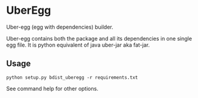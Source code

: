 # UberEgg

Uber-egg (egg with dependencies) builder.

Uber-egg contains both the package and all its dependencies in one single egg
file. It is python equivalent of java uber-jar aka fat-jar.

## Usage

```
python setup.py bdist_uberegg -r requirements.txt
```

See command help for other options.

